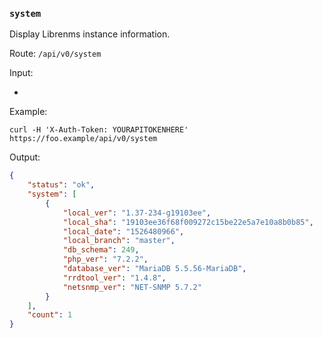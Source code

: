 ### `system`

Display Librenms instance information.

Route: `/api/v0/system`

Input:

-

Example:

```curl
curl -H 'X-Auth-Token: YOURAPITOKENHERE' https://foo.example/api/v0/system
```

Output:

```json
{
    "status": "ok",
    "system": [
        {
            "local_ver": "1.37-234-g19103ee",
            "local_sha": "19103ee36f68f009272c15be22e5a7e10a8b0b85",
            "local_date": "1526480966",
            "local_branch": "master",
            "db_schema": 249,
            "php_ver": "7.2.2",
            "database_ver": "MariaDB 5.5.56-MariaDB",
            "rrdtool_ver": "1.4.8",
            "netsnmp_ver": "NET-SNMP 5.7.2"
        }
    ],
    "count": 1
}
```
